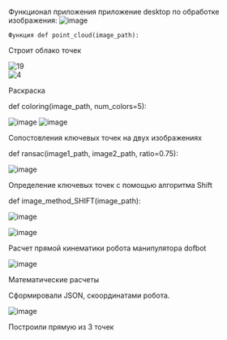 Функционал приложения приложение desktop по обработке изображения:
![image](https://github.com/user-attachments/assets/bbbe6023-3531-4dbb-9962-d9fbe28e7334)

    Функция def point_cloud(image_path):
Строит облако точек

![19](https://github.com/user-attachments/assets/44decbc1-5fad-4387-aadb-6a866a7b0026)    
![4](https://github.com/user-attachments/assets/67dd1f37-cac0-49a9-a1c9-d5f2d7b4ead3)

Раскраска

def coloring(image_path, num_colors=5):

![image](https://github.com/user-attachments/assets/2e6dbcc1-5308-41a8-b612-2cd06dce5c28)
![image](https://github.com/user-attachments/assets/0a4b7faf-6ac2-439e-9936-0ca888a32da9)

Сопостовления ключевых точек на двух изображениях

def ransac(image1_path, image2_path, ratio=0.75):

![image](https://github.com/user-attachments/assets/79e5e929-6a05-4828-9c81-acbe980f1b72)

Определение ключевых точек с помощью алгоритма Shift

def image_method_SHIFT(image_path):

![image](https://github.com/user-attachments/assets/1db687cb-40cf-4308-a7ad-77572af71ebe)

![image](https://github.com/user-attachments/assets/cd5edc82-7406-4cdd-a2f1-e2cf7577005d)

Расчет прямой кинематики робота манипулятора dofbot 

![image](https://github.com/user-attachments/assets/9a1074ba-109a-48a3-bbdc-b88e2fef014b)

Математические расчеты 

Сформировали JSON, скоординатами робота.

![image](https://github.com/user-attachments/assets/0e2c7af1-b37f-41ed-a735-955c69cae64f)

Построили прямую из 3 точек
